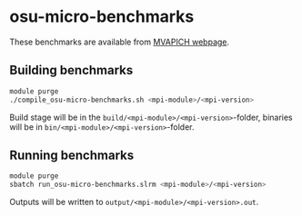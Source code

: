 # osu-micro-benchmarks

These benchmarks are available from [MVAPICH webpage](http://mvapich.cse.ohio-state.edu/benchmarks).

## Building benchmarks

```sh
module purge
./compile_osu-micro-benchmarks.sh <mpi-module>/<mpi-version>
```

Build stage will be in the `build/<mpi-module>/<mpi-version>`-folder,
binaries will be in `bin/<mpi-module>/<mpi-version>`-folder.

## Running benchmarks

```sh
module purge
sbatch run_osu-micro-benchmarks.slrm <mpi-module>/<mpi-version>
```

Outputs will be written to `output/<mpi-module>/<mpi-version>.out`.
